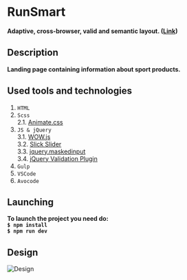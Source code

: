 # RunSmart
__Adaptive, cross-browser, valid and semantic layout. ([Link](https://abdullaeff.ru/projects/RunSmart/))__

## Description
__Landing page containing information about sport products.__

## Used tools and technologies
1. `HTML`
2. `Scss`  
    2.1. [Animate.css](https://animate.style/)
3. `JS & jQuery`  
    3.1. [WOW.js](https://wowjs.uk/)  
    3.2. [Slick Slider](https://kenwheeler.github.io/slick/)  
    3.3. [jquery.maskedinput](https://github.com/digitalBush/jquery.maskedinput)  
    3.4. [jQuery Validation Plugin](https://jqueryvalidation.org/)
4. `Gulp`
4. `VSCode`
5. `Avocode`

## Launching
__To launch the project you need do:__  
__`$ npm install`__  
__`$ npm run dev`__

## Design
![Design](https://i.imgur.com/ciVWKTi.jpeg)  
